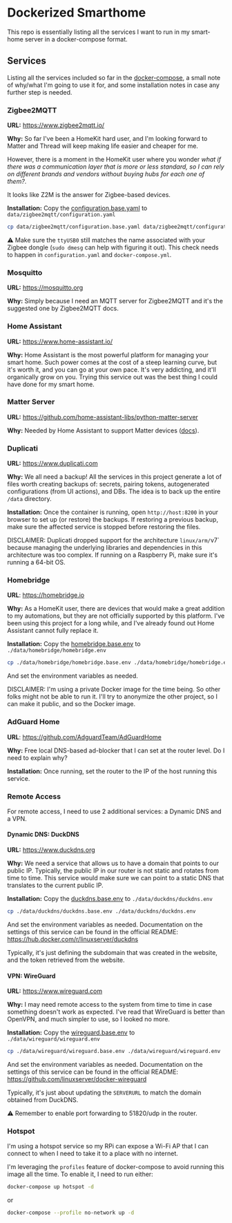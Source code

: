 # Dockerized Smarthome

This repo is essentially listing all the services I want to run in my smart-home server in a docker-compose format.

## Services

Listing all the services included so far in the [docker-compose](./docker-compose.yml), a small note of why/what I'm going to use it for, and some installation notes in case any further step is needed.

### Zigbee2MQTT

**URL:** <https://www.zigbee2mqtt.io/>

**Why:** So far I've been a HomeKit hard user, and I'm looking forward to Matter and Thread will keep making life easier and cheaper for me.

However, there is a moment in the HomeKit user where you wonder _what if there was a communication layer that is more or less standard, so
I can rely on different brands and vendors without buying hubs for each one of them?_.

It looks like Z2M is the answer for Zigbee-based devices.

**Installation:** Copy the [configuration.base.yaml](./data/zigbee2mqtt/configuration.base.yaml) to `data/zigbee2mqtt/configuration.yaml`

```bash
cp data/zigbee2mqtt/configuration.base.yaml data/zigbee2mqtt/configuration.yaml
```

:warning: Make sure the `ttyUSB0` still matches the name associated with your Zigbee dongle (`sudo dmesg` can help with figuring it out). This check needs to happen in `configuration.yaml` and `docker-compose.yml`.

### Mosquitto

**URL:** <https://mosquitto.org>

**Why:** Simply because I need an MQTT server for Zigbee2MQTT and it's the suggested one by Zigbee2MQTT docs.

### Home Assistant

**URL:** <https://www.home-assistant.io/>

**Why:** Home Assistant is the most powerful platform for managing your smart home. Such power comes at the cost of a steep learning curve, but it's worth it, and you can go at your own pace. It's very addicting, and it'll organically grow on you. Trying this service out was the best thing I could have done for my smart home.

### Matter Server

**URL:** <https://github.com/home-assistant-libs/python-matter-server>

**Why:** Needed by Home Assistant to support Matter devices ([docs](https://www.home-assistant.io/integrations/matter)).

### Duplicati

**URL:** <https://www.duplicati.com>

**Why:** We all need a backup! All the services in this project generate a lot of files worth creating backups of: secrets, pairing tokens, autogenerated configurations (from UI actions), and DBs. The idea is to back up the entire `/data` directory.

**Installation:** Once the container is running, open `http://host:8200` in your browser to set up (or restore) the backups. If restoring a previous backup, make sure the affected service is stopped before restoring the files.

DISCLAIMER: Duplicati dropped support for the architecture `linux/arm/`v7` because managing the underlying libraries and dependencies in this architecture was too complex. If running on a Raspberry Pi, make sure it's running a 64-bit OS.

### Homebridge

**URL**: <https://homebridge.io>

**Why:** As a HomeKit user, there are devices that would make a great addition to my automations, but they are not officially supported by this platform. I've been using this project for a long while, and I've already found out Home Assistant cannot fully replace it.

**Installation:** Copy the [homebridge.base.env](./data/homebridge/homebridge.base.env) to `./data/homebridge/homebridge.env`

```bash
cp ./data/homebridge/homebridge.base.env ./data/homebridge/homebridge.env
```

And set the environment variables as needed.

DISCLAIMER: I'm using a private Docker image for the time being. So other folks might not be able to run it. I'll try to anonymize the other project, so I can make it public, and so the Docker image.

### AdGuard Home

**URL**: <https://github.com/AdguardTeam/AdGuardHome>

**Why:** Free local DNS-based ad-blocker that I can set at the router level. Do I need to explain why?

**Installation:** Once running, set the router to the IP of the host running this service.

### Remote Access

For remote access, I need to use 2 additional services: a Dynamic DNS and a VPN.

#### Dynamic DNS: DuckDNS

**URL:** <https://www.duckdns.org>

**Why:** We need a service that allows us to have a domain that points to our public IP. Typically, the public IP in our router is not static and rotates from time to time. This service would make sure we can point to a static DNS that translates to the current public IP.

**Installation:** Copy the [duckdns.base.env](./data/duckdns/duckdns.base.env) to `./data/duckdns/duckdns.env`

```bash
cp ./data/duckdns/duckdns.base.env ./data/duckdns/duckdns.env
```

And set the environment variables as needed. Documentation on the settings of this service can be found in the official README: <https://hub.docker.com/r/linuxserver/duckdns>

Typically, it's just defining the subdomain that was created in the website, and the token retrieved from the website.

#### VPN: WireGuard

**URL:** <https://www.wireguard.com>

**Why:** I may need remote access to the system from time to time in case something doesn't work as expected. I've read that WireGuard is better than OpenVPN, and much simpler to use, so I looked no more.

**Installation:** Copy the [wireguard.base.env](./data/wireguard/wireguard.base.env) to `./data/wireguard/wireguard.env`

```bash
cp ./data/wireguard/wireguard.base.env ./data/wireguard/wireguard.env
```

And set the environment variables as needed. Documentation on the settings of this service can be found in the official README: <https://github.com/linuxserver/docker-wireguard>

Typically, it's just about updating the `SERVERURL` to match the domain obtained from DuckDNS.

:warning: Remember to enable port forwarding to 51820/udp in the router.

### Hotspot

I'm using a hotspot service so my RPi can expose a Wi-Fi AP that I can connect to when I need to take it to a place with no internet.

I'm leveraging the `profiles` feature of docker-compose to avoid running this image all the time. To enable it, I need to run either:

```bash
docker-compose up hotspot -d
```

or

```bash
docker-compose --profile no-network up -d
```
